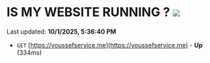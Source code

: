 # IS MY WEBSITE RUNNING ? [![](https://img.shields.io/static/v1?label=Sponsor&message=%E2%9D%A4&logo=GitHub&color=%23fe8e86)](https://github.com/sponsors/Youssef-Lehmam)

Last updated: **10/1/2025, 5:36:40 PM**

- `GET` [https://youssefservice.me](https://youssefservice.me) - **Up** (334ms)
